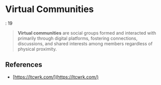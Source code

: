 # Virtual Communities

: 19

> **Virtual communities** are social groups formed and interacted with primarily through digital platforms, fostering connections, discussions, and shared interests among members regardless of physical proximity.
> 

## References

- [https://ltcwrk.com/](https://ltcwrk.com/)